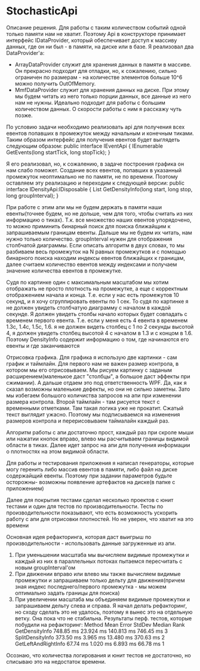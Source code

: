 # StochasticApi

Описание решения. 
Для работы с таким количеством событий одной только памяти нам не хватит.
Поэтому Api в конструкторе принимает интерфейс IDataProvider, который обеспечивает доступ к массиву данных, где он ни был - в памяти, на диске или в базе.
Я реализовал два DataProvider'a:
- ArrayDataProvider служит для хранения данных в памяти в массиве. Он прекрасно подходит для отладки, но, к сожалению, сильно ограничен по размерам - на количестве элементов больше 10^6 можно получить OutOfMemory. 
- MmfDataProvider служит для хранения данных на диске. При этому мы будем читать из него только порции данных, все данные из него нам не нужны. Идеально подходит для работы с большим количеством данных. О скорости работы с ним я расскажу чуть позже.

По условию задачи необходимо реализовать api для получения всех евентов попавших в промежуток между начальным и конечным тиками. Таким образом интерфейс для получения евентов будет выглядеть следующим образом: 
    public interface IEventApi
    {
        IEnumerable<PayloadEvent> GetEvents(long startTick, long stopTick);
    }
 
Я его реализовал, но, к сожалению, в задаче построения графика он нам слабо поможет. Создание всех евентов, попавших в указанный промежуток неоптимально не по памяти, не по времени. 
Поэтому оставляем эту реализацию и переходим к следующей версии:
	public interface IDensityApi:IDisposable
    {
         List<DensityInfo> GetDensityInfo(long start, long stop, long groupInterval);
    }
	
При работе с этим апи мы не будем держать в памяти наши евенты(точнее будем, но не дольше, чем для того, чтобы считать из них информацию о тиках). 
Т.к. все множество наших евентов упорядочено, то можно приминить бинарный поиск для поиска ближайщим к запрашиваемым границам евенты. 
Дальше мы не будем их читать, нам нужно только количество. groupInterval нужен для отображения столбчатой диаграммы. Если описать алгоритм в двух словах, то мы разбиваем весь промежуток на N равных промежутков и с помощью бинарного поиска находим индексы евентов ближайщих к границам, далее считаем количество евентов между индексами и получаем значение количества евентов в промежутке. 

Судя по картинке один с максимальным масштабом мы хотим отображать не просто плотность на промежутке, а еще с корректным отображением начала и конца. Т.е. если у нас есть промежутов 10 секунд, и я хочу сгруппировать евенты по 1 сек. То судя по картинке я не должен увидеть столбчатую диаграмму с началом в каждой секунде. Я должен увидеть столбы начало которых будет совпадать с временем первого евента. Т.е. если у меня есть 4 евента в временем 1.3с, 1.4с, 1.5с, 1.6. я не должен видеть столбец с 1 по 2 секунды высотой 4, я должен увидеть столбец высотой 4 с началом в 1.3 и с концом в 1.6. 
Поэтому DensityInfo содержит информацию о том, где начинаются его евенты и где заканчиваются

Отрисовка графика. 
Для графика я использую две картинки - сам график и таймлайн. Для первого нам не важен размер контрола, в котором мы его отрисовываем. Мы рисуем картинку с заданым расширением(маленькое даст "столбцы", а большое даст эффекты при сжимании). А дальше отдаем это под ответственность WPF. Да, как я сказал возможны маленькие дефекты, но они не сильно заметны. Зато мы избегаем большого количиства запросов на апи при изменении размера контрола. 
Второй таймлайн - там рисуется текст с временными отметками. Там такая логика уже не прокатит. Сжатый текст выглядит ужасно. Поэтому мы подписываемся на изменения размеров контрола и перерисовываем таймалайн каждый раз. 

Алгоритм работы с апи достаточно прост, каждый раз при скроле мыши или нажатии кнопок вправо, влево мы расчитываем границы видимой области в тиках. Далее идет запрос на апи для получения информации о плотностях на этом видимой области. 

Для работы и тестирования приложения я написал генераторы, которые могу геренить либо массив евентов в памяти, либо файл на диске содержайщий евенты. Поэтому при задании параметров будьте осторожны- возможны появление артефактов на диске(в папке с приложением)

Далее для покрытия тестами сделал несколько проектов с юнит тестами и один для тестов по производительности.
Тесты по производительности показывают, что есть возможность ускорить работу с апи для отрисовки плотностей. Но не уверен, что хватит на это времени

Основная идея рефакторинга, которая даст выигрыш по производительности - использовать данные загруженные из апи.
1. При уменьшении масштаба мы вычисляем видимые промежутки и каждый из них в параллельных потоках пытаемся пересчитать с новым groupInterval'ом
2. При движении вправо или влево мы также вычисляем видимые промежутки и запрашиваем только дельту для движения(причем зная индекс последнего/первого промежутка - мы можем оптимально задать границы для поиска)
3. При увеличении масштаба мы объединяем видимые промежутки и запрашиваем дельту слева и справа.
Я начал делать рефакторинг, но сходу сделать это не удалось, поэтому я вынес это на отдельную ветку. Она пока что не стабильна.
Результаты перф. тестов, которые побудили на рефакторинг:
Method	Mean	Error	StdDev	Median	Rank
GetDensityInfo	748.85 ms	23.924 ms	140.813 ms	746.45 ms	3
SplitDensityInfo	373.50 ms	3.965 ms	13.480 ms	370.63 ms	2
GetLeftAndRightInfo	67.74 ms	1.020 ms	6.893 ms	66.78 ms	1


Осознаю, что количества логирования и юнит тестов не достаточно, но списываю это на недостаток времени. 
